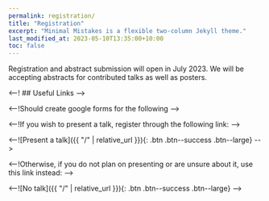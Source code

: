 ```yaml
---
permalink: registration/
title: "Registration"
excerpt: "Minimal Mistakes is a flexible two-column Jekyll theme."
last_modified_at: 2023-05-10T13:35:00+10:00
toc: false
---
```


Registration and abstract submission will open in July 2023. We will be accepting abstracts for contributed talks as well as posters. 


<--! ## Useful Links -->

<--!Should create google forms for the following -->

<--!If you wish to present a talk, register through the following link: -->

<--![Present a talk]({{ "/" | relative_url }}){: .btn .btn--success .btn--large} -->

<--!Otherwise, if you do not plan on presenting or are unsure about it, use this link instead: -->

<--![No talk]({{ "/" | relative_url }}){: .btn .btn--success .btn--large} -->
